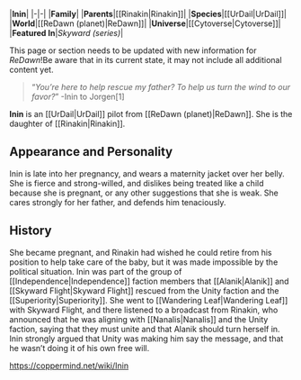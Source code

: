 |**Inin**|
|-|-|
|**Family**|
|**Parents**|[[Rinakin\|Rinakin]]|
|**Species**|[[UrDail\|UrDail]]|
|**World**|[[ReDawn (planet)\|ReDawn]]|
|**Universe**|[[Cytoverse\|Cytoverse]]|
|**Featured In**|*Skyward (series)*|

This page or section needs to be updated with new information for *ReDawn*!Be aware that in its current state, it may not include all additional content yet.

>“*You’re here to help rescue my father? To help us turn the wind to our favor?*”
\-Inin to Jorgen[1]


**Inin** is an [[UrDail\|UrDail]] pilot from [[ReDawn (planet)\|ReDawn]]. She is the daughter of [[Rinakin\|Rinakin]].

## Appearance and Personality
Inin is late into her pregnancy, and wears a maternity jacket over her belly. She is fierce and strong-willed, and dislikes being treated like a child because she is pregnant, or any other suggestions that she is weak. She cares strongly for her father, and defends him tenaciously.

## History
She became pregnant, and Rinakin had wished he could retire from his position to help take care of the baby, but it was made impossible by the political situation.
Inin was part of the group of [[Independence\|Independence]] faction members that [[Alanik\|Alanik]] and [[Skyward Flight\|Skyward Flight]] rescued from the Unity faction and the [[Superiority\|Superiority]]. She went to [[Wandering Leaf\|Wandering Leaf]] with Skyward Flight, and there listened to a broadcast from Rinakin, who announced that he was aligning with [[Nanalis\|Nanalis]] and the Unity faction, saying that they must unite and that Alanik should turn herself in. Inin strongly argued that Unity was making him say the message, and that he wasn’t doing it of his own free will.



https://coppermind.net/wiki/Inin